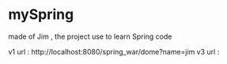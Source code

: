 # mySpring
made of Jim , the  project use to learn Spring code

v1 url  : http://localhost:8080/spring_war/dome?name=jim 
v3 url  : 
